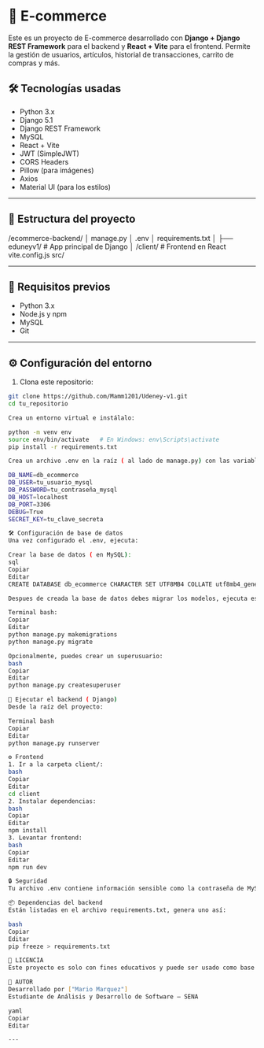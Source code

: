 # 🛒 E-commerce

Este es un proyecto de E-commerce desarrollado con **Django + Django REST Framework** para el backend y **React + Vite** para el frontend. Permite la gestión de usuarios, artículos, historial de transacciones, carrito de compras y más.

## 🛠 Tecnologías usadas

- Python 3.x
- Django 5.1
- Django REST Framework
- MySQL
- React + Vite
- JWT (SimpleJWT)
- CORS Headers
- Pillow (para imágenes)
- Axios
- Material UI (para los estilos)

---

## 📁 Estructura del proyecto

/ecommerce-backend/ │ manage.py │ .env │ requirements.txt │ ├── eduneyv1/ # App principal de Django │ /client/ # Frontend en React vite.config.js src/

---

## 🚀 Requisitos previos

- Python 3.x
- Node.js y npm
- MySQL
- Git

---

## ⚙️ Configuración del entorno

1. Clona este repositorio:

```bash
git clone https://github.com/Mamm1201/Udeney-v1.git
cd tu_repositorio

Crea un entorno virtual e instálalo:

python -m venv env
source env/bin/activate   # En Windows: env\Scripts\activate
pip install -r requirements.txt

Crea un archivo .env en la raíz ( al lado de manage.py) con las variables de entorno:

DB_NAME=db_ecommerce
DB_USER=tu_usuario_mysql
DB_PASSWORD=tu_contraseña_mysql
DB_HOST=localhost
DB_PORT=3306
DEBUG=True
SECRET_KEY=tu_clave_secreta

🛠️ Configuración de base de datos
Una vez configurado el .env, ejecuta:

Crear la base de datos ( en MySQL):
sql
Copiar
Editar
CREATE DATABASE db_ecommerce CHARACTER SET UTF8MB4 COLLATE utf8mb4_general_ci;

Despues de creada la base de datos debes migrar los modelos, ejecuta estos comandos:

Terminal bash:
Copiar
Editar
python manage.py makemigrations
python manage.py migrate

Opcionalmente, puedes crear un superusuario:
bash
Copiar
Editar
python manage.py createsuperuser

🧪 Ejecutar el backend ( Django)
Desde la raíz del proyecto:

Terminal bash
Copiar
Editar
python manage.py runserver

⚙️ Frontend
1. Ir a la carpeta client/:
bash
Copiar
Editar
cd client
2. Instalar dependencias:
bash
Copiar
Editar
npm install
3. Levantar frontend:
bash
Copiar
Editar
npm run dev

🔒 Seguridad
Tu archivo .env contiene información sensible como la contraseña de MySQL y la clave secreta de Django. Asegúrate de que esté listado en tu .gitignore para no subirlo al repositorio.

📦 Dependencias del backend
Están listadas en el archivo requirements.txt, genera uno así:

bash
Copiar
Editar
pip freeze > requirements.txt

📄 LICENCIA
Este proyecto es solo con fines educativos y puede ser usado como base para futuros proyectos.

🤝 AUTOR
Desarrollado por ["Mario Marquez"]
Estudiante de Análisis y Desarrollo de Software – SENA

yaml
Copiar
Editar

---










```
